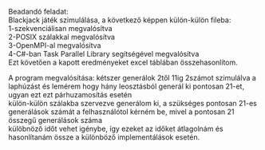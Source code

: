 Beadandó feladat:  
Blackjack játék szimulálása, a következő képpen külön-külön fileba:  
1-szekvenciálisan megvalósítva  
2-POSIX szálakkal megvalósítva  
3-OpenMPI-al megvalósítva  
4-C#-ban Task Parallel Library segítségével megvalósítva  
Ezt követően a kapott eredményeket excel táblában összehasonlítom.

A program megvalósítása:
kétszer generálok 2től 11ig 2számot szimulálva a laphúzást és lemérem hogy hány leosztásból generál ki pontosan 21-et, ugyan ezt ezt párhuzamosítás esetén  
külön-külön szálakba szervezve generálom ki, a szükséges pontosan 21-es generálások számát a felhasználótol kérném be, mivel a pontosan 21 összegű generálások száma  
külöbnöző időt vehet igénybe, így ezeket az időket átlagolnám és hasonlítanám össze a különböző implementálások esetén.




